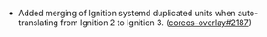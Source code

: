 - Added merging of Ignition systemd duplicated units when auto-translating from Ignition 2 to Ignition 3. ([coreos-overlay#2187](https://github.com/flatcar/coreos-overlay/pull/2187))
